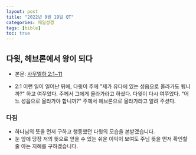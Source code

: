 ```yaml
---
layout: post
title: "2022년 9월 19일 QT"
categories: 매일성경
tags: [bible]
toc: true
---
```


## 다윗, 헤브론에서 왕이 되다
- 본문: [사무엘하 2:1~11](https://www.bskorea.or.kr/bible/korbibReadpage.php?version=SAE&book=2sa&chap=2&sec=1&cVersion=&fontSize=15px&fontWeight=normal)

- 2:1 이런 일이 일어난 뒤에, 다윗이 주께 "제가 유다에 있는 성읍으로 올라가도 됩니까?" 하고 여쭈었다. 주께서 그에게 올라가라고 하셨다. 다윗이 다시 여쭈었다. "어느 성읍으로 올라가야 합니까?" 주께서 헤브론으로 올라가라고 알려 주셨다.

### 다짐
- 하나님의 뜻을 먼저 구하고 행동했던 다윗의 모습을 본받겠습니다.
- 눈 앞에 당장 저의 뜻으로 얻을 수 있는 쉬운 이익이 보여도 주님 뜻을 먼저 확인할 줄 아는 지혜를 구하겠습니다.
